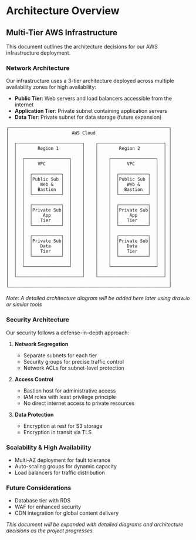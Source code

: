 # Architecture Overview

## Multi-Tier AWS Infrastructure

This document outlines the architecture decisions for our AWS infrastructure deployment.

### Network Architecture

Our infrastructure uses a 3-tier architecture deployed across multiple availability zones for high availability:

- **Public Tier**: Web servers and load balancers accessible from the internet
- **Application Tier**: Private subnet containing application servers
- **Data Tier**: Private subnet for data storage (future expansion)

```
┌─────────────────────────────────────────────────────────────┐
│                        AWS Cloud                            │
│                                                             │
│  ┌─────────────────────────┐    ┌─────────────────────────┐ │
│  │        Region 1         │    │        Region 2         │ │
│  │                         │    │                         │ │
│  │  ┌─────────────────┐    │    │    ┌─────────────────┐  │ │
│  │  │     VPC         │    │    │    │      VPC        │  │ │
│  │  │                 │    │    │    │                 │  │ │
│  │  │  ┌───────────┐  │    │    │    │  ┌───────────┐  │  │ │
│  │  │  │Public Sub │  │    │    │    │  │Public Sub │  │  │ │
│  │  │  │   Web &   │  │    │    │    │  │   Web &   │  │  │ │
│  │  │  │  Bastion  │  │    │    │    │  │  Bastion  │  │  │ │
│  │  │  └───────────┘  │    │    │    │  └───────────┘  │  │ │
│  │  │                 │    │    │    │                 │  │ │
│  │  │  ┌───────────┐  │    │    │    │  ┌───────────┐  │  │ │
│  │  │  │Private Sub│  │    │    │    │  │Private Sub│  │  │ │
│  │  │  │    App    │  │    │    │    │  │    App    │  │  │ │
│  │  │  │   Tier    │  │    │    │    │  │   Tier    │  │  │ │
│  │  │  └───────────┘  │    │    │    │  └───────────┘  │  │ │
│  │  │                 │    │    │    │                 │  │ │
│  │  │  ┌───────────┐  │    │    │    │  ┌───────────┐  │  │ │
│  │  │  │Private Sub│  │    │    │    │  │Private Sub│  │  │ │
│  │  │  │   Data    │  │    │    │    │  │   Data    │  │  │ │
│  │  │  │   Tier    │  │    │    │    │  │   Tier    │  │  │ │
│  │  │  └───────────┘  │    │    │    │  └───────────┘  │  │ │
│  │  │                 │    │    │    │                 │  │ │
│  │  └─────────────────┘    │    │    └─────────────────┘  │ │
│  │                         │    │                         │ │
│  └─────────────────────────┘    └─────────────────────────┘ │
│                                                             │
└─────────────────────────────────────────────────────────────┘
```

*Note: A detailed architecture diagram will be added here later using draw.io or similar tools*

### Security Architecture

Our security follows a defense-in-depth approach:

1. **Network Segregation**
   - Separate subnets for each tier
   - Security groups for precise traffic control
   - Network ACLs for subnet-level protection

2. **Access Control**
   - Bastion host for administrative access
   - IAM roles with least privilege principle
   - No direct internet access to private resources

3. **Data Protection**
   - Encryption at rest for S3 storage
   - Encryption in transit via TLS

### Scalability & High Availability

- Multi-AZ deployment for fault tolerance
- Auto-scaling groups for dynamic capacity
- Load balancers for traffic distribution

### Future Considerations

- Database tier with RDS
- WAF for enhanced security
- CDN integration for global content delivery

*This document will be expanded with detailed diagrams and architecture decisions as the project progresses.*